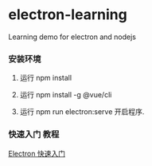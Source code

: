 # electron-learning
Learning demo for electron and nodejs



### 安装环境 

1. 运行 npm install
2. 运行 npm install -g @vue/cli

3. 运行 npm run electron:serve  开启程序.




### 快速入门 教程

[Electron 快速入门](https://github.com/nodejh/nodejh.github.io/issues/39)





